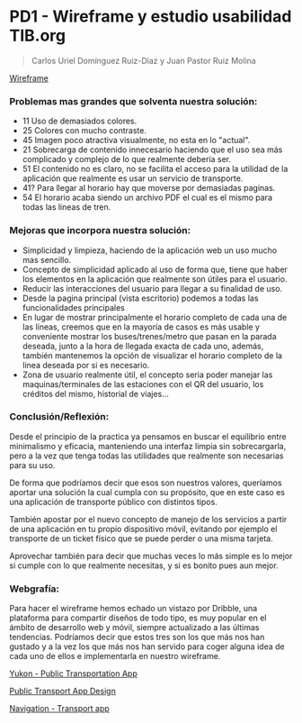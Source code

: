 # PD1 - Wireframe y estudio usabilidad TIB.org
> Carlos Uriel Domínguez Ruiz-Díaz y Juan Pastor Ruiz Molina

[Wireframe](https://www.figma.com/file/MUNgXuJD5xNh5FwMr6nnxu/Wireframe-PD1?node-id=0%3A1)

### Problemas mas grandes que solventa nuestra solución:

- 11 Uso de demasiados colores.
- 25 Colores con mucho contraste.
- 45 Imagen poco atractiva visualmente, no esta en lo "actual".
- 21 Sobrecarga de contenido innecesario haciendo que el uso sea más complicado y complejo de lo que realmente debería ser.
- 51 El contenido no es claro, no se facilita el acceso para la utilidad de la aplicación que realmente es usar un servicio de transporte.
- 41? Para llegar al horario hay que moverse por demasiadas paginas.
- 54 El horario acaba siendo un archivo PDF el cual es el mismo para todas las lineas de tren.

### Mejoras que incorpora nuestra solución:

- Simplicidad y limpieza, haciendo de la aplicación web un uso mucho mas sencillo.
- Concepto de simplicidad aplicado al uso de forma que, tiene que haber los elementos en la aplicación que realmente son útiles para el usuario.
- Reducir las interacciones del usuario para llegar a su finalidad de uso.
- Desde la pagina principal (vista escritorio) podemos a todas las funcionalidades principales
- En lugar de mostrar principalmente el horario completo de cada una de las líneas, creemos que en la mayoría de casos es más usable y conveniente mostrar los buses/trenes/metro que pasan en la parada deseada, junto a la hora de llegada exacta de cada uno, además, también mantenemos la opción de visualizar el horario completo de la linea deseada por si es necesario.
- Zona de usuario realmente útil, el concepto seria poder manejar las maquinas/terminales de las estaciones con el QR del usuario, los créditos del mismo, historial de viajes...

### Conclusión/Reflexión:

Desde el principio de la practica ya pensamos en buscar el equilibrio entre minimalismo y eficacia, manteniendo una interfaz limpia sin sobrecargarla, pero a la vez que tenga todas las utilidades que realmente son necesarias para su uso. 

De forma que podríamos decir que esos son nuestros valores, queríamos aportar una solución la cual cumpla con su propósito, que en este caso es una aplicación de transporte público con distintos tipos.

También apostar por el nuevo concepto de manejo de los servicios a partir de una aplicación en tu propio dispositivo móvil, evitando por ejemplo el transporte de un ticket físico que se puede perder o una misma tarjeta.

Aprovechar también para decir que muchas veces lo más simple es lo mejor si cumple con lo que realmente necesitas, y si es bonito pues aun mejor.

### Webgrafía:

Para hacer el wireframe hemos echado un vistazo por Dribble, una plataforma para compartir diseños de todo tipo, es muy popular en el ámbito de desarrollo web y móvil, siempre actualizado a las últimas tendencias. Podríamos decir que estos tres son los que más nos han gustado y a la vez los que más nos han servido para coger alguna idea de cada uno de ellos e implementarla en nuestro wireframe.

[Yukon - Public Transportation App](https://dribbble.com/shots/10397979-Yukon-Public-Transportation-App)

[Public Transport App Design](https://dribbble.com/shots/14420230-Public-Transport-App-Design)

[Navigation - Transport app](https://dribbble.com/shots/12372490-Navigation-Transport-app)